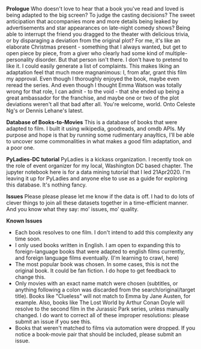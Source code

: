 **Prologue**
Who doesn't love to hear that a book you've read and loved is being adapted to the big screen? To judge the casting decisions? The sweet anticipation that accompanies more and more details being leaked by advertisements and star appearances on late-night comedy shows? Being able to interrupt the friend you dragged to the theater with delicious trivia, or by disparaging a deviation from the original plot? For me, it's like an elaborate Christmas present - something that I always wanted, but get to open piece by piece, from a giver who clearly had some kind of multiple-personality disorder. But that person isn't there. I don't have to pretend to like it. I could easily generate a list of complaints. This makes liking an adaptation feel that much more magnanimous: I, from afar, grant this film my approval. Even though I thoroughly enjoyed the book, maybe even reread the series. And even though I thought Emma Watson was totally wrong for that role, I can admit - to the void - that she ended up being a great ambassador for the franchise, and maybe one or two of the plot deviations weren't all that bad after all. You're welcome, world. Onto Celeste Ng's or Dennis Lehane's latest.

**Database of Books-to-Movies**
This is a database of books that were adapted to film. I built it using wikipedia, goodreads, and omdb APIs. My purpose and hope is that by running some rudimentary anayltics, I'll be able to uncover some commonalities in what makes a good film adaptation, and a poor one.

**PyLadies-DC tutorial**
PyLadies is a kickass organization. I recently took on the role of event organizer for my local, Washington DC based chapter. The jupyter notebook here is for a data mining tutorial that I led 21Apr2020. I'm leaving it up for PyLadies and anyone else to use as a guide for exploring this database. It's nothing fancy.

**Issues**
Please please please let me know if the data is off. I had to do lots of clever things to join all these datasets together in a time-efficient manner. And you know what they say: mo' issues, mo' quality.

**Known Issues**
- Each book resolves to one film. I don't intend to add this complexity any time soon.
- I only used books written in English. I am open to expanding this to foreign-language books that were adapted to english films currently, and foreign language films eventually. (I'm learning to crawl, here)
- The most popular book was chosen. In some cases, this is not the original book. It could be fan fiction. I do hope to get feedback to change this.
- Only movies with an exact name match were chosen (subtitles, or anything following a colon was discarded from the search/original/target title). Books like "Clueless" will not match to Emma by Jane Austen, for example. Also, books like The Lost World by Arthur Conan Doyle will resolve to the second film in the Jurassic Park series, unless manually changed. I do want to correct all of these improper resolutions: please submit an issue if you see this.
- Books that weren't matched to films via automation were dropped. If you notice a book-movie pair that should be included, please submit an issue.
